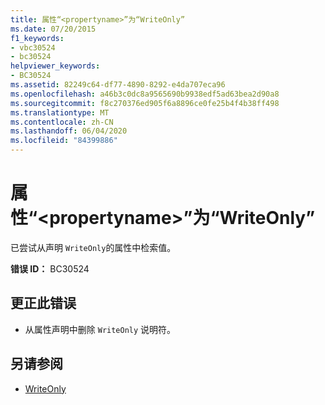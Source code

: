 ```yaml
---
title: 属性“<propertyname>”为“WriteOnly”
ms.date: 07/20/2015
f1_keywords:
- vbc30524
- bc30524
helpviewer_keywords:
- BC30524
ms.assetid: 82249c64-df77-4890-8292-e4da707eca96
ms.openlocfilehash: a46b3c0dc8a9565690b9938edf5ad63bea2d90a8
ms.sourcegitcommit: f8c270376ed905f6a8896ce0fe25b4f4b38ff498
ms.translationtype: MT
ms.contentlocale: zh-CN
ms.lasthandoff: 06/04/2020
ms.locfileid: "84399886"
---
```

# <a name="property-propertyname-is-writeonly"></a>属性“\<propertyname>”为“WriteOnly”
已尝试从声明 `WriteOnly`的属性中检索值。  
  
 **错误 ID：** BC30524  
  
## <a name="to-correct-this-error"></a>更正此错误  
  
- 从属性声明中删除 `WriteOnly` 说明符。  
  
## <a name="see-also"></a>另请参阅

- [WriteOnly](../language-reference/modifiers/writeonly.md)
